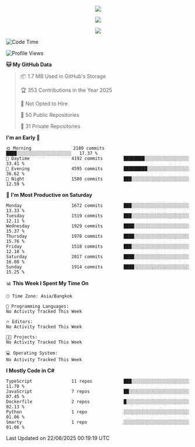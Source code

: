 <p align="center">
  <a href="say-hi.gif"> 
    <img align="center" src="say-hi.gif"/>
  </a>
</p>
<p align="center">
  <a href="https://github.com/htthinh1999">
    <img align="center" src="https://github-readme-stats-kappa-pink.vercel.app/api?username=htthinh1999&show_icons=true&count_private=true&theme=dracula"/>
  </a>
</p>
<p align="center">
  <a href="https://github.com/htthinh1999">
    <img src="https://github-readme-stats-kappa-pink.vercel.app/api/top-langs/?username=htthinh1999&layout=compact&langs_count=6&count_private=true&hide=tsql,hlsl,glsl,shaderlab&theme=dracula"/>
  </a>
</p>

<!--START_SECTION:waka-->
![Code Time](http://img.shields.io/badge/Code%20Time-0%20secs-blue)

![Profile Views](http://img.shields.io/badge/Profile%20Views-2-blue)

**🐱 My GitHub Data** 

> 📦 1.7 MB Used in GitHub's Storage 
 > 
> 🏆 353 Contributions in the Year 2025
 > 
> 🚫 Not Opted to Hire
 > 
> 📜 50 Public Repositories 
 > 
> 🔑 31 Private Repositories 
 > 
**I'm an Early 🐤** 

```text
🌞 Morning                2180 commits        ████░░░░░░░░░░░░░░░░░░░░░   17.37 % 
🌆 Daytime                4192 commits        ████████░░░░░░░░░░░░░░░░░   33.41 % 
🌃 Evening                4595 commits        █████████░░░░░░░░░░░░░░░░   36.62 % 
🌙 Night                  1580 commits        ███░░░░░░░░░░░░░░░░░░░░░░   12.59 % 
```
📅 **I'm Most Productive on Saturday** 

```text
Monday                   1672 commits        ███░░░░░░░░░░░░░░░░░░░░░░   13.33 % 
Tuesday                  1519 commits        ███░░░░░░░░░░░░░░░░░░░░░░   12.11 % 
Wednesday                1929 commits        ████░░░░░░░░░░░░░░░░░░░░░   15.37 % 
Thursday                 1978 commits        ████░░░░░░░░░░░░░░░░░░░░░   15.76 % 
Friday                   1518 commits        ███░░░░░░░░░░░░░░░░░░░░░░   12.10 % 
Saturday                 2017 commits        ████░░░░░░░░░░░░░░░░░░░░░   16.08 % 
Sunday                   1914 commits        ████░░░░░░░░░░░░░░░░░░░░░   15.25 % 
```


📊 **This Week I Spent My Time On** 

```text
🕑︎ Time Zone: Asia/Bangkok

💬 Programming Languages: 
No Activity Tracked This Week

🔥 Editors: 
No Activity Tracked This Week

🐱‍💻 Projects: 
No Activity Tracked This Week

💻 Operating System: 
No Activity Tracked This Week
```

**I Mostly Code in C#** 

```text
TypeScript               11 repos            ███░░░░░░░░░░░░░░░░░░░░░░   11.70 % 
JavaScript               7 repos             ██░░░░░░░░░░░░░░░░░░░░░░░   07.45 % 
Dockerfile               2 repos             █░░░░░░░░░░░░░░░░░░░░░░░░   02.13 % 
Python                   1 repo              ░░░░░░░░░░░░░░░░░░░░░░░░░   01.06 % 
Smarty                   1 repo              ░░░░░░░░░░░░░░░░░░░░░░░░░   01.06 % 
```




 Last Updated on 22/08/2025 00:19:19 UTC
<!--END_SECTION:waka-->
